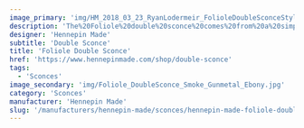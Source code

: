 ```yaml
---
image_primary: 'img/HM_2018_03_23_RyanLodermeir_FolioleDoubleSconceStyledShoot_Styled_Foliole_DoubleSconce_WhiteGoldCrystal_02.jpg'
description: 'The%20Foliole%20double%20sconce%20comes%20from%20a%20simple%20interpretation%20of%20a%20leaf%20form.%20Its%20flattened%20shape%20has%20rich%20texture%20in%20the%20glass%2C%20diffusing%20and%20shifting%20the%20light%20as%20it%20radiates%20from%20the%20fixture.%20This%20fixture%u2019s%20tailored%20finishes%20and%20materials%20provide%20a%20delicate%20solution%20for%20any%20type%20of%20space.'
designer: 'Hennepin Made'
subtitle: 'Double Sconce'
title: 'Foliole Double Sconce'
href: 'https://www.hennepinmade.com/shop/double-sconce'
tags:
  - 'Sconces'
image_secondary: 'img/Foliole_DoubleSconce_Smoke_Gunmetal_Ebony.jpg'
category: 'Sconces'
manufacturer: 'Hennepin Made'
slug: '/manufacturers/hennepin-made/sconces/hennepin-made-foliole-double-sconce'
---
```

